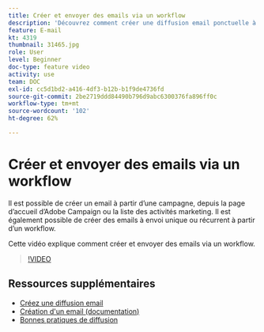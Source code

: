 ```yaml
---
title: Créer et envoyer des emails via un workflow
description: 'Découvrez comment créer une diffusion email ponctuelle à partir de la page d’accueil. '
feature: E-mail
kt: 4319
thumbnail: 31465.jpg
role: User
level: Beginner
doc-type: feature video
activity: use
team: DOC
exl-id: cc5d1bd2-a416-4df3-b12b-b1f9de4736fd
source-git-commit: 2be2719ddd84490b796d9abc6300376fa896ff0c
workflow-type: tm+mt
source-wordcount: '102'
ht-degree: 62%

---
```


# Créer et envoyer des emails via un workflow

Il est possible de créer un email à partir d’une campagne, depuis la page d’accueil d’Adobe Campaign ou la liste des activités marketing. Il est également possible de créer des emails à envoi unique ou récurrent à partir d’un workflow.

Cette vidéo explique comment créer et envoyer des emails via un workflow.

>[!VIDEO](https://video.tv.adobe.com/v/31465?quality=12)

## Ressources supplémentaires

* [Créez une diffusion email](/help/communication-channels/email/create-email-from-homepage.md)
* [Création d&#39;un email (documentation)](https://docs.adobe.com/content/help/en/campaign-standard/using/communication-channels/email-messages/creating-an-email.html)
* [Bonnes pratiques de diffusion](https://docs.campaign.adobe.com/doc/standard/getting_started/fr/ACS_DeliveryBestPractices.html)
